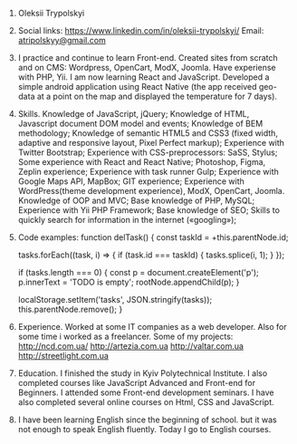 1. Oleksii Trypolskyi
2. Social links: https://www.linkedin.com/in/oleksii-trypolskyi/
   Email: atripolskyy@gmail.com 
3. I practice and continue to learn Front-end.
Created sites from scratch and on CMS: Wordpress, OpenCart, ModX, Joomla. 
Have experiense with PHP, Yii. I am now learning React and JavaScript. 
Developed a simple android application using React Native 
(the app received geo-data at a point on the map and displayed the temperature for 7 days).
4. Skills. Knowledge of JavaScript, jQuery;
Knowledge of HTML, Javascript document DOM model and events;
Knowledge of BEM methodology;
Knowledge of semantic HTML5 and CSS3 (fixed width, adaptive and responsive layout, Pixel Perfect markup);
Experience with Twitter Bootstrap;
Experience with CSS-preprocessors: SaSS, Stylus;
Some experience with React and React Native;
Photoshop, Figma, Zeplin experience;
Experience with task runner Gulp;
Experience with Google Maps API, MapBox;
GIT experience;
Experience with WordPress(theme development experience), ModX, OpenCart, Joomla.
Knowledge of OOP and MVC;
Base knowledge of PHP, MySQL;
Experience with Yii PHP Framework;
Base knowledge of SEO;
Skills to quickly search for information in the internet («googling»);
5. Code examples:
function delTask() {
    const taskId = +this.parentNode.id;

    tasks.forEach((task, i) => {
      if (task.id === taskId) {
        tasks.splice(i, 1);
      }
    });

    if (tasks.length === 0) {
      const p = document.createElement('p');
            p.innerText = 'TODO is empty';
            rootNode.appendChild(p);
    }

    localStorage.setItem('tasks', JSON.stringify(tasks));
    this.parentNode.remove();
  }
6. Experience. Worked at some IT companies as a web developer. Also for some time i worked as a freelancer. Some of my projects:
http://ncd.com.ua/
http://artezia.com.ua
http://valtar.com.ua
http://streetlight.com.ua
7. Education. I finished the study in Kyiv Polytechnical Institute. I also completed courses like JavaScript Advanced and Front-end for Beginners. I attended some Front-end development seminars. I have also completed several online courses on Html, CSS and JavaScript.
8. I have been learning English since the beginning of school. but it was not enough to 
speak English fluently. Today I go to English courses.